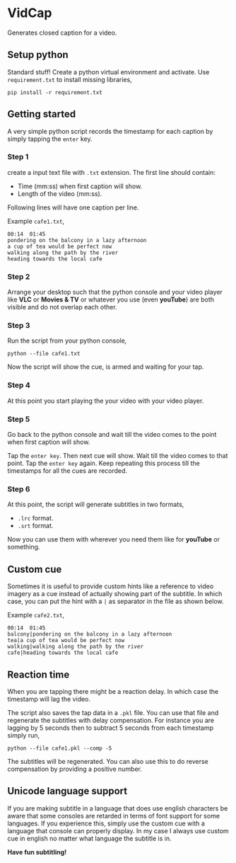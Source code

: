 # VidCap

Generates closed caption for a video.

## Setup python
Standard stuff! Create a python virtual environment and activate.
Use ``requirement.txt`` to install missing libraries,
```
pip install -r requirement.txt
```



## Getting started
A very simple python script records the timestamp for each caption by simply tapping
the ``enter`` key.

### Step 1
create a input text file with ``.txt`` extension.
The first line should contain:
* Time (mm:ss) when first caption will show. 
* Length of the video (mm:ss).

Following lines will have one caption per line.

Example ``cafe1.txt``,
```
00:14  01:45
pondering on the balcony in a lazy afternoon
a cup of tea would be perfect now
walking along the path by the river
heading towards the local cafe
```
### Step 2
Arrange your desktop such that the python console and your video player like
**VLC** or **Movies & TV** or whatever you use (even **youTube**) are both visible and do not
overlap each other.

### Step 3
Run the script from your python console,
```
python --file cafe1.txt
```
Now the script will show the cue, is armed and waiting for your tap.


### Step 4
At this point you start playing the your video with your video player.

### Step 5
Go back to the python console and wait till the video comes to the
point when first caption will show.

Tap the ``enter key``. Then next cue will show. Wait till the video comes
to that point. Tap the ``enter key`` again. Keep repeating this process till
the timestamps for all the cues are recorded.

### Step 6
At this point, the script will generate subtitles in two formats,
* ``.lrc`` format.
* ``.srt`` format.

Now you can use them with wherever you need them like for **youTube** or something.

## Custom cue
Sometimes it is useful to provide custom hints like a reference to video imagery as a cue instead of actually showing part
of the subtitle. In which case, you can put the hint with a ``|`` as separator in the file as shown below.

Example ``cafe2.txt``,
```
00:14  01:45
balcony|pondering on the balcony in a lazy afternoon
tea|a cup of tea would be perfect now
walking|walking along the path by the river
cafe|heading towards the local cafe
```

## Reaction time
When you are tapping there might be a reaction delay. In which case the timestamp
will lag the video.

The script also saves the tap data in a ``.pkl`` file. You can use that file and regenerate the subtitles with delay compensation. For instance you are lagging by 5 seconds then to subtract 5 seconds from each timestamp simply run,

```
python --file cafe1.pkl --comp -5
```

The subtitles will be regenerated. You can also use this to do reverse compensation by providing a positive number.


## Unicode language support
If you are making subtitle in a language that does use english characters be aware that some consoles are retarded in terms of
font support for some languages. If you experience this,
simply use the custom cue with a language 
that console can properly display. In my case
I always use custom cue in english no matter
what language the subtitle is in.


**Have fun subtitling!**
